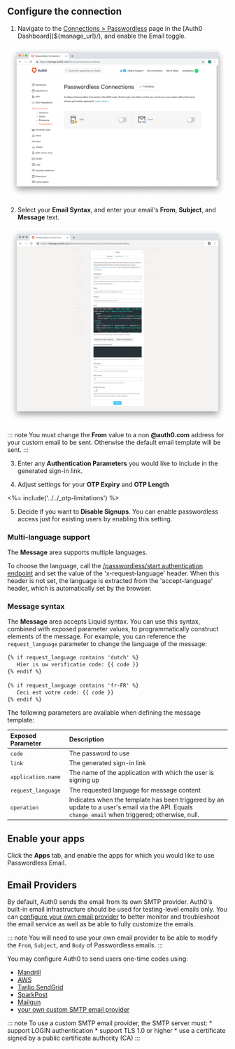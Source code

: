 
## Configure the connection

1. Navigate to the [Connections > Passwordless](${manage_url}/#/connections/passwordless) page in the [Auth0 Dashboard](${manage_url}/), and enable the Email toggle.

![Enable Email Passwordless](/media/articles/connections/passwordless/connections-passwordless-list.png)

2. Select your **Email Syntax**, and enter your email's **From**, **Subject**, and **Message** text.

![Configure Email Passwordless](/media/articles/connections/passwordless/connections-passwordless-email.png)

::: note
You must change the **From** value to a non **@auth0.com** address for your custom email to be sent. Otherwise the default email template will be sent.
:::

3. Enter any **Authentication Parameters** you would like to include in the generated sign-in link.

4. Adjust settings for your **OTP Expiry** and **OTP Length**

<%= include('../../_otp-limitations') %>

5. Decide if you want to **Disable Signups**. You can enable passwordless access just for existing users by enabling this setting.

### Multi-language support

The **Message** area supports multiple languages.

To choose the language, call the [/passwordless/start authentication endpoint](/api/authentication/reference#get-code-or-link) and set the value of the 'x-request-language' header. When this header is not set, the language is extracted from the 'accept-language' header, which is automatically set by the browser.

### Message syntax

The **Message** area accepts Liquid syntax. You can use this syntax, combined with exposed parameter values, to programmatically construct elements of the message. For example, you can reference the `request_language` parameter to change the language of the message:

```text
{% if request_language contains 'dutch' %}
   Hier is uw verificatie code: {{ code }}
{% endif %}

{% if request_language contains 'fr-FR' %}
   Ceci est votre code: {{ code }}
{% endif %}
```

The following parameters are available when defining the message template:

| Exposed Parameter | Description |
|:------------------|:---------|
| `code`            | The password to use |
| `link`            | The generated sign-in link |
| `application.name` | The name of the application with which the user is signing up |
| `request_language` | The requested language for message content |
| `operation` | Indicates when the template has been triggered by an update to a user's email via the API. Equals `change_email` when triggered; otherwise, null.|

## Enable your apps

Click the **Apps** tab, and enable the apps for which you would like to use Passwordless Email.

## Email Providers

By default, Auth0 sends the email from its own SMTP provider. Auth0's built-in email infrastructure should be used for testing-level emails only. You can [configure your own email provider](/email/providers) to better monitor and troubleshoot the email service as well as be able to fully customize the emails.

::: note
You will need to use your own email provider to be able to modify the `From`, `Subject`, and `Body` of Passwordless emails.
:::

You may configure Auth0 to send users one-time codes using:

* [Mandrill](/email/providers#configure-mandrill)
* [AWS](/email/providers#configure-amazon-ses)
* [Twilio SendGrid](/email/providers#configure-sendgrid)
* [SparkPost](/email/providers#configure-sparkpost)
* [Mailgun](/email/providers#configure-mailgun)
* [your own custom SMTP email provider](/email/providers#configure-a-custom-smtp-server)

::: note
To use a custom SMTP email provider, the SMTP server must:
    * support LOGIN authentication
    * support TLS 1.0 or higher
    * use a certificate signed by a public certificate authority (CA)
:::
